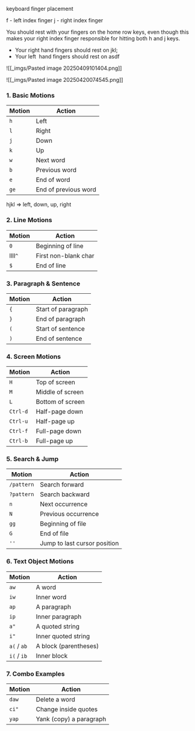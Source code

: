 

keyboard finger placement

f - left index finger
j - right index finger


You should rest with your fingers on the home row keys, even though this makes your right index finger responsible for hitting both h and j keys.

- Your right hand fingers should rest on jkl;
- Your left  hand fingers should rest on asdf

![[_imgs/Pasted image 20250409101404.png]]


![[_imgs/Pasted image 20250420074545.png]]

### **1. Basic Motions**

| Motion | Action               |
| ------ | -------------------- |
| `h`    | Left                 |
| `l`    | Right                |
| `j`    | Down                 |
| `k`    | Up                   |
| `w`    | Next word            |
| `b`    | Previous word        |
| `e`    | End of word          |
| `ge`   | End of previous word |
hjkl => left, down, up, right

### **2. Line Motions**

| Motion  | Action               |
| ------- | -------------------- |
| `0`     | Beginning of line    |
| llll`^` | First non-blank char |
| `$`     | End of line          |

### **3. Paragraph & Sentence**

|Motion|Action|
|---|---|
|`{`|Start of paragraph|
|`}`|End of paragraph|
|`(`|Start of sentence|
|`)`|End of sentence|

### **4. Screen Motions**

|Motion|Action|
|---|---|
|`H`|Top of screen|
|`M`|Middle of screen|
|`L`|Bottom of screen|
|`Ctrl-d`|Half-page down|
|`Ctrl-u`|Half-page up|
|`Ctrl-f`|Full-page down|
|`Ctrl-b`|Full-page up|

### **5. Search & Jump**

|Motion|Action|
|---|---|
|`/pattern`|Search forward|
|`?pattern`|Search backward|
|`n`|Next occurrence|
|`N`|Previous occurrence|
|`gg`|Beginning of file|
|`G`|End of file|
|`''`|Jump to last cursor position|

### **6. Text Object Motions**

|Motion|Action|
|---|---|
|`aw`|A word|
|`iw`|Inner word|
|`ap`|A paragraph|
|`ip`|Inner paragraph|
|`a"`|A quoted string|
|`i"`|Inner quoted string|
|`a(` / `ab`|A block (parentheses)|
|`i(` / `ib`|Inner block|

### **7. Combo Examples**

|Motion|Action|
|---|---|
|`daw`|Delete a word|
|`ci"`|Change inside quotes|
|`yap`|Yank (copy) a paragraph|
